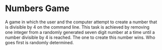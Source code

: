 # Numbers Game 

A game in which the user and the computer attempt to create a number that is divisible by 4 on the command line. This task is achieved by removing one integer from a randomly generated seven digit number at a time until a number divisible by 4 is reached. The one to create this number wins. Who goes first is randomly determined.
